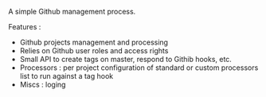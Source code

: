 A simple Github management process.

Features :
- Github projects management and processing
- Relies on Github user roles and access rights
- Small API to create tags on master, respond to Githib hooks, etc.
- Processors : per project configuration of standard or custom processors list to run against a tag hook
- Miscs : loging